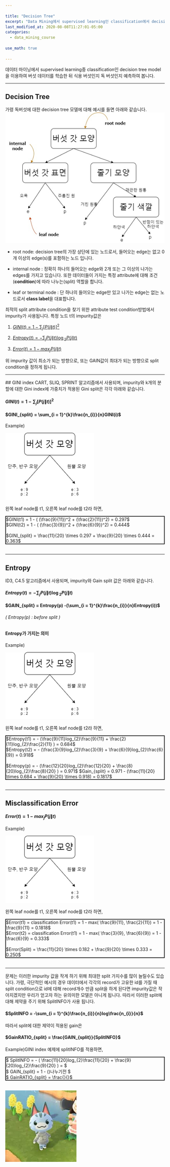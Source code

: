 ```yaml
---

title: "Decision Tree"
excerpt: "Data Mining에서 supervised learning인 classification에서 decision tree에 대한 이론과 rapid miner를 이용하여 버섯 데이터를 분류 해 봅니다."
last_modified_at: 2020-08-08T11:27:01-05:00
categories:
  - data_mining_course
  
use_math: true

---
```


데이터 마이닝에서 supervised learning중 classification인 decision tree model을 이용하여 버섯 데이터를 학습한 뒤 식용 버섯인지 독 버섯인지 예측하여 봅니다.

 


***
## Decision Tree

가령 독버섯에 대한 decision tree 모델에 대해 예시를 들면 아래와 같습니다.
![decision_tree_example_image1](/image/decision_tree_ex1.jpg)


* root node: decision tree의 가장 상단에 있는 노드로서, 들어오는 edge는 없고 0개 이상의 edge(s)를 포함하는 노드 입니다.

* internal node : 정확히 하나의 들어오는 edge와 2개 또는 그 이상의 나가는 edges를 가지고 있습니다. 또한 데이터들이 가지는 특정 attribute에 대해 조건(<strong>condition</strong>)에 따라 나누는(split) 역할을 합니다. 

* leaf or terminal node : 단 하나의 들어오는 edge만 있고 나가는 edge는 없는 노드로서 <strong>class label</strong>을 대표합니다.

최적의 split attribute condition을 찾기 위한 attribute test condition방법에서 impurity가 사용됩니다.
특정 노드 t의 impurity값은
1. [$GINI(t) = 1 - \sum_{j}[P(j\|t)]^{2}$](#gini)

2. [$Entropy(t) = -\sum_{j}P(j\|t)\log{_{2}P(j\|t)}$](#entropy)

3. [$Error(t) = 1 - max_{j}P(j\|t)$](#error)

위 impurity 값이 최소가 되는 방향으로, 
또는 GAIN값이 최대가 되는 방향으로 split condition을 정하게 됩니다.

---



<div id="gini"></div>
## GINI index
CART, SLIQ, SPRINT 알고리즘에서 사용되며, impurity와 k개의 분할에 대한 Gini index에 가중치가 적용된 Gini split은 각각 아래와 같습니다.

#### $GINI(t) = 1 - \sum_{j}[P(j\|t)]^{2}$

#### $GINI_{split} =  \sum_{i = 1}^{k}\frac{n_{i}}{n}GINI(i)$

Example)

![결정트리예시사진2](/image/decision_tree_ex2.jpg)


왼쪽 leaf node를 t1, 오른쪽 leaf node를 t2라 하면,

<div style="border:2px solid; max-width: 500px;">
$GINI(t1) = 1 - ( (\frac{9}{11})^2 + (\frac{2}{11})^2) = 0.297$
<br>
$GINI(t2) = 1 - ( (\frac{3}{9})^2 + (\frac{6}{9})^2) = 0.444$
<br>
<br>
$GINI_{split} = \frac{11}{20} \times 0.297 + \frac{9}{20} \times 0.444 = 0.363$
<br>
</div>
<br>

<div id="entropy"></div>

***

## Entropy
ID3, C4.5 알고리즘에서 사용되며, impurity와 Gain split 값은 아래와 같습니다. 

#### $Entropy(t) = -\sum_{j}P(j\|t)\log{_{2}P(j\|t)}$

#### $GAIN_{split} = Entropy(p) -(\sum_{i = 1}^{k}\frac{n_{i}}{n}Entropy(i))$
###### ( Entropy(p) : before split )

#### Entropy가 가지는 의미

Example)

![결정트리예시사진2](/image/decision_tree_ex2.jpg)


왼쪽 leaf node를 t1, 오른쪽 leaf node를 t2라 하면,

<div style="border:2px solid; max-width: 500px;">
$Entropy(t1) = - (\frac{9}{11}log_{2}\frac{9}{11} + \frac{2}{11}log_{2}\frac{2}{11} ) = 0.684$
<br>
$Entropy(t2) = - (\frac{3}{9}log_{2}\frac{3}{9} + \frac{6}{9}log_{2}\frac{6}{9}) = 0.918$
<br>
<br>
$Entropy(p) = - (\frac{12}{20}log_{2}\frac{12}{20} + \frac{8}{20}log_{2}\frac{8}{20} ) = 0.971$
$Gain_{split} = 0.971 - (\frac{11}{20} \times 0.684 + \frac{9}{20} \times 0.918) = 0.1817$
<br>
</div>
<br>


<div id="error"></div>

***

## Misclassification Error

#### $Error(t) = 1 - max_{j}P(j\|t)$

Example)

![결정트리예시사진2](/image/decision_tree_ex2.jpg)


왼쪽 leaf node를 t1, 오른쪽 leaf node를 t2라 하면,

<div style="border:2px solid; max-width: 700px;">
$Error(t1) = classification Error(t1) = 1 - max( \frac{9}{11}, \frac{2}{11}) = 1 - \frac{9}{11} = 0.1818$
<br>
$Error(t2) = classification Error(t1) = 1 - max( \frac{3}{9}, \frac{6}{9}) = 1 - \frac{6}{9} = 0.333$
<br>
<br>
$Error(Split) = \frac{11}{20} \times 0.182 + \frac{9}{20} \times 0.333 = 0.250$

</div>
<br>

***

문제는 이러한 impurity 값을 작게 하기 위해 최대한 split 가지수를 많이 늘릴수도 있습니다. 가령, 극단적인 예시의 경우 데이터에서 각각의 record가 고유한 id를 가질 때 
split condition으로 id에 대해 record개수 만큼 split을 하게 된다면 impurity값은 작아지겠지만 우리가 얻고자 하는 유의미한 모델은 아니게 됩니다. 따라서 이러한
split에 대해 제약을 주기 위해 SplitINFO가 사용 됩니다.

#### $SplitINFO = -\sum_{i = 1}^{k}\frac{n_{i}}{n}log\frac{n_{i}}{n}$

따라서 split에 대한 제약이 적용된 gain은

#### $GainRATIO_{split} = \frac{GAIN_{split}}{SplitINFO}$

Example)GINI index 예제에 splitINFO를 적용하면,

<div style="border:2px solid; max-width: 500px;">
$ SplitINFO = - ( \frac{11}{20}log_{2}\frac{11}{20} + \frac{9}{20}log_{2}\frac{9}{20} ) = $
<br>
$ GAIN_{split} = 1 - ()나누기전 $
<br>
$ GainRATIO_{split} = \frac{}{}$
</div>
<br>


![결정트리예시사진2](/image/test.jpg)
